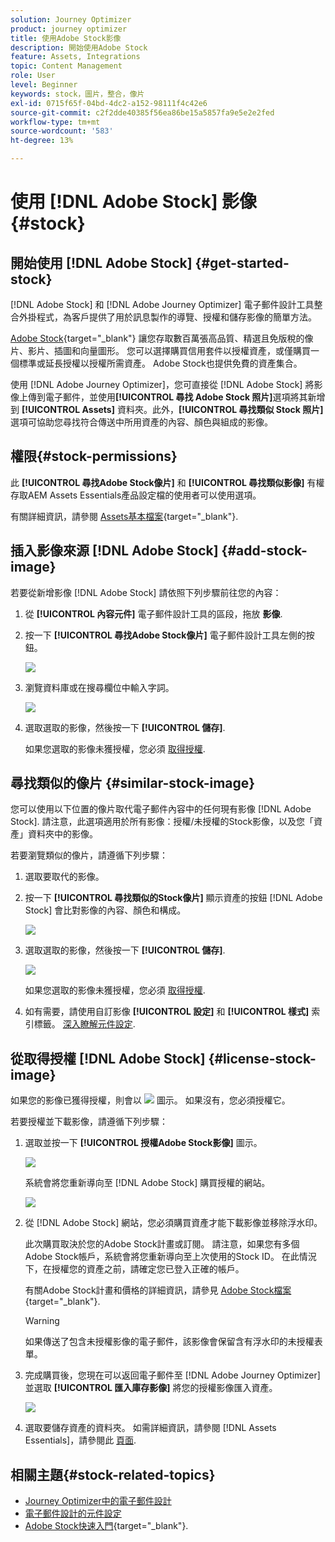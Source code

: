```yaml
---
solution: Journey Optimizer
product: journey optimizer
title: 使用Adobe Stock影像
description: 開始使用Adobe Stock
feature: Assets, Integrations
topic: Content Management
role: User
level: Beginner
keywords: stock，圖片，整合，像片
exl-id: 0715f65f-04bd-4dc2-a152-98111f4c42e6
source-git-commit: c2f2dde40385f56ea86be15a5857fa9e5e2e2fed
workflow-type: tm+mt
source-wordcount: '583'
ht-degree: 13%

---
```


# 使用 [!DNL Adobe Stock] 影像 {#stock}

## 開始使用 [!DNL Adobe Stock] {#get-started-stock}

[!DNL Adobe Stock] 和 [!DNL Adobe Journey Optimizer] 電子郵件設計工具整合外掛程式，為客戶提供了用於訊息製作的導覽、授權和儲存影像的簡單方法。

[Adobe Stock](https://helpx.adobe.com/stock/get-started.html){target="_blank"} 讓您存取數百萬張高品質、精選且免版稅的像片、影片、插圖和向量圖形。 您可以選擇購買信用套件以授權資產，或僅購買一個標準或延長授權以授權所需資產。 Adobe Stock也提供免費的資產集合。

使用 [!DNL Adobe Journey Optimizer]，您可直接從 [!DNL Adobe Stock] 將影像上傳到電子郵件，並使用&#x200B;**[!UICONTROL 尋找 Adobe Stock 照片]**&#x200B;選項將其新增到 **[!UICONTROL Assets]** 資料夾。此外，**[!UICONTROL 尋找類似 Stock 照片]**&#x200B;選項可協助您尋找符合傳送中所用資產的內容、顏色與組成的影像。

## 權限{#stock-permissions}

此 **[!UICONTROL 尋找Adobe Stock像片]** 和 **[!UICONTROL 尋找類似影像]** 有權存取AEM Assets Essentials產品設定檔的使用者可以使用選項。

有關詳細資訊，請參閱 [Assets基本檔案](https://experienceleague.adobe.com/docs/experience-manager-assets-essentials/help/get-started-admins/deploy-administer.html#add-users-to-essentials){target="_blank"}.

## 插入影像來源 [!DNL Adobe Stock] {#add-stock-image}

若要從新增影像 [!DNL Adobe Stock] 請依照下列步驟前往您的內容：

1. 從 **[!UICONTROL 內容元件]** 電子郵件設計工具的區段，拖放 **影像**.

1. 按一下 **[!UICONTROL 尋找Adobe Stock像片]** 電子郵件設計工具左側的按鈕。

   ![](assets/stock-find-photos.png)

1. 瀏覽資料庫或在搜尋欄位中輸入字詞。

   ![](assets/stock-select-from-lib.png)

1. 選取選取的影像，然後按一下 **[!UICONTROL 儲存]**.

   如果您選取的影像未獲授權，您必須 [取得授權](#license-stock-image).

## 尋找類似的像片 {#similar-stock-image}

您可以使用以下位置的像片取代電子郵件內容中的任何現有影像 [!DNL Adobe Stock]. 請注意，此選項適用於所有影像：授權/未授權的Stock影像，以及您「資產」資料夾中的影像。

若要瀏覽類似的像片，請遵循下列步驟：

1. 選取要取代的影像。
1. 按一下 **[!UICONTROL 尋找類似的Stock像片]** 顯示資產的按鈕 [!DNL Adobe Stock] 會比對影像的內容、顏色和構成。

   ![](assets/stock-similar.png)

1. 選取選取的影像，然後按一下 **[!UICONTROL 儲存]**.

   ![](assets/stock-similar-results.png)

   如果您選取的影像未獲授權，您必須 [取得授權](#license-stock-image).

1. 如有需要，請使用自訂影像 **[!UICONTROL 設定]** 和 **[!UICONTROL 樣式]** 索引標籤。 [深入瞭解元件設定](../email/content-components.md).

## 從取得授權 [!DNL Adobe Stock] {#license-stock-image}

如果您的影像已獲得授權，則會以 ![](assets/stock_10.png) 圖示。 如果沒有，您必須授權它。

若要授權並下載影像，請遵循下列步驟：

1. 選取並按一下 **[!UICONTROL 授權Adobe Stock影像]** 圖示。

   ![](assets/stock-license-icon.png)

   系統會將您重新導向至 [!DNL Adobe Stock] 購買授權的網站。

   ![](assets/stock-license-photo.png)

1. 從 [!DNL Adobe Stock] 網站，您必須購買資產才能下載影像並移除浮水印。

   此次購買取決於您的Adobe Stock計畫或訂閱。 請注意，如果您有多個Adobe Stock帳戶，系統會將您重新導向至上次使用的Stock ID。 在此情況下，在授權您的資產之前，請確定您已登入正確的帳戶。

   有關Adobe Stock計畫和價格的詳細資訊，請參見 [Adobe Stock檔案](https://stock.adobe.com/plans){target="_blank"}.

   >[!WARNING]
   > 如果傳送了包含未授權影像的電子郵件，該影像會保留含有浮水印的未授權表單。

1. 完成購買後，您現在可以返回電子郵件至 [!DNL Adobe Journey Optimizer] 並選取 **[!UICONTROL 匯入庫存影像]** 將您的授權影像匯入資產。

   ![](assets/stock_6.png)

1. 選取要儲存資產的資料夾。 如需詳細資訊，請參閱 [!DNL Assets Essentials]，請參閱此 [頁面](assets-essentials.md#get-started-assets-essentials).

## 相關主題{#stock-related-topics}

* [Journey Optimizer中的電子郵件設計](../email/get-started-email-design.md)
* [電子郵件設計的元件設定](../email/content-components.md)
* [Adobe Stock快速入門](https://helpx.adobe.com/stock/get-started.html){target="_blank"}.


